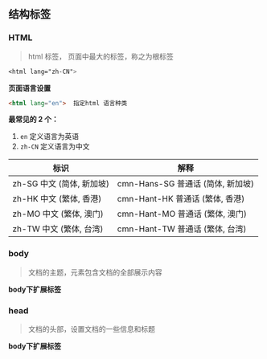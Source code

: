 ## 结构标签



### HTML

> html 标签， 页面中最大的标签，称之为根标签

```css
<html lang="zh-CN">
```

**页面语言设置**

```html
<html lang="en">  指定html 语言种类
```

**最常见的 2 个：**

1. `en` 定义语言为英语
2. `zh-CN` 定义语言为中文

| 标识                 | 解释                        |
| ------------------ | ------------------------- |
| zh-SG 中文 (简体, 新加坡) | cmn-Hans-SG 普通话 (简体, 新加坡) |
| zh-HK 中文 (繁体, 香港)  | cmn-Hant-HK 普通话 (繁体, 香港)  |
| zh-MO 中文 (繁体, 澳门)  | cmn-Hant-MO 普通话 (繁体, 澳门)  |
| zh-TW 中文 (繁体, 台湾)  | cmn-Hant-TW 普通话 (繁体, 台湾)  |

### body

>  文档的主题，元素包含文档的全部展示内容

**body下扩展标签**

### head

>  文档的头部，设置文档的一些信息和标题

**body下扩展标签**


